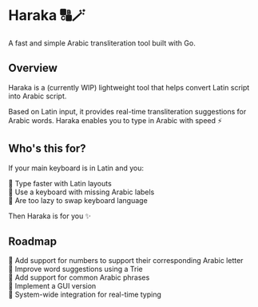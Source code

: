 # Haraka 🔠🪄

A fast and simple Arabic transliteration tool built with Go.

## Overview

Haraka is a (currently WIP) lightweight tool that helps convert Latin script into Arabic script. 

Based on Latin input, it provides real-time transliteration suggestions for Arabic words. Haraka enables you to type in Arabic with speed ⚡ 

## Who's this for?

If your main keyboard is in Latin and you:  

🔹 Type faster with Latin layouts  
🔹 Use a keyboard with missing Arabic labels  
🔹 Are too lazy to swap keyboard language

Then Haraka is for you ✨

## Roadmap

🔹 Add support for numbers to support their corresponding Arabic letter  
🔹 Improve word suggestions using a Trie  
🔹 Add support for common Arabic phrases  
🔹 Implement a GUI version  
🔹 System-wide integration for real-time typing  
